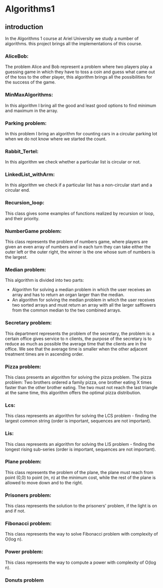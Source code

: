 # Algorithms1
## introduction
In the Algorithms 1 course at Ariel University we study a number of algorithms.
this project brings all the implementations of this course.

### AliceBob:
The problem Alice and Bob represent a problem where two players play a guessing game in which they have
to toss a coin and guess what came out of the toss to the other player, this algorithm brings all the possibilities 
for the success of the game.

### MinMaxAlgorithms:
In this algorithm I bring all the good and least good options to find minimum and maximum in the array.

### Parking problem:
In this problem I bring an algorithm for counting cars in a circular parking lot when we do not know where we started the count.

### Rabbit_Tertel:
In this algorithm we check whether a particular list is circular or not.

### LinkedList_withArm:
In this algorithm we check if a particular list has a non-circular start and a circular end.

### Recursion_loop:
This class gives some examples of functions realized by recursion or loop, and their priority.

### NumberGame problem:
 This class represents the problem of numbers game, where players are given an even array of numbers and in each turn 
 they can take either the outer left or the outer right, the winner is the one whose sum of numbers is the largest.
 
 ### Median problem:
 This algorithm is divided into two parts:
* Algorithm for solving a median problem in which the user receives an array and has to return an organ larger than the median.
* An algorithm for solving the median problem in which the user receives two sorted arrays and must return an array with all the larger safflowers from the common median to the two combined arrays.

### Secretary problem:
 This department represents the problem of the secretary, the problem is: a certain office gives service
 to n clients, the purpose of the secretary is to reduce as much as possible the average time that the clients
 are in the office.
 We see that the average time is smaller when the other adjacent treatment times are in ascending order.

### Pizza problem:
 This class presents an algorithm for solving the pizza problem.
 The pizza problem: Two brothers ordered a family pizza, one brother eating X times faster than the other brother eating.
 The two must not reach the last triangle at the same time, this algorithm offers the optimal pizza distribution.
 
 ### Lcs:
 This class represents an algorithm for solving the LCS problem - finding the largest common string
 (order is important, sequences are not important).
 
 ### Lis:
 This class represents an algorithm for solving the LIS problem - finding the longest rising sub-series
 (order is important, sequences are not important).
 
 ### Plane problem:
 This class represents the problem of the plane, the plane must reach from point (0,0) to point (m, n) at the minimum cost, 
 while the rest of the plane is allowed to move down and to the right.
 
 ### Prisoners problem:
 This class represents the solution to the prisoners' problem, if the light is on and if not.
 
 ### Fibonacci problem:
 This class represents the way to solve Fibonacci problem with complexity of O(log n).
 
 ### Power problem:
 This class represents the way to compute a power with complexity of O(log n).
 
 ### Donuts problem

